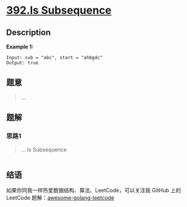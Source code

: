 # [392.Is Subsequence][title]

## Description

**Example 1:**

```
Input: sub = "abc", start = "ahbgdc"
Output: true
```

## 题意
> ...

## 题解

### 思路1
> ...
Is Subsequence
```go
```


## 结语

如果你同我一样热爱数据结构、算法、LeetCode，可以关注我 GitHub 上的 LeetCode 题解：[awesome-golang-leetcode][me]

[title]: https://leetcode.com/problems/is-subsequence/
[me]: https://github.com/kylesliu/awesome-golang-leetcode
